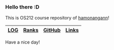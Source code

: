 
### Hello there :D

This is OS212 course repository of [hamonangann](https://github.com/hamonangann/)!


| [LOG](TXT/mylog.txt) | [Ranks](TXT/myrank.txt) | [GitHub](https://github.com/hamonangann/os212) | [Links](./LINKS/) |
| -------------------- | ------------------------ | ---------------------------------------------- | --------------------- |

Have a nice day!
